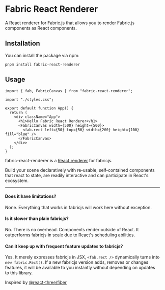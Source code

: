 # Fabric React Renderer

A React renderer for Fabric.js that allows you to render Fabric.js components as React components.

## Installation

You can install the package via npm:

`pnpm install fabric-react-renderer`

## Usage

```tsx
import { fab, FabricCanvas } from "fabric-react-renderer";

import "./styles.css";

export default function App() {
  return (
    <div className="App">
      <h1>Hello Fabric React Renderer</h1>
      <FabricCanvas width={500} height={500}>
        <fab.rect left={50} top={50} width={200} height={100} fill="blue" />
      </FabricCanvas>
    </div>
  );
}

```


fabric-react-renderer is a <a href="https://reactjs.org/docs/codebase-overview.html#renderers">React renderer</a> for fabricjs.

Build your scene declaratively with re-usable, self-contained components that react to state, are readily interactive and can participate in React's ecosystem.

---

#### Does it have limitations?

None. Everything that works in fabricjs will work here without exception.

#### Is it slower than plain fabricjs?

No. There is no overhead. Components render outside of React. It outperforms fabricjs in scale due to React's scheduling abilities.

#### Can it keep up with frequent feature updates to fabricjs?

Yes. It merely expresses fabricjs in JSX, `<fab.rect />` dynamically turns into `new fabric.Rect()`. If a new fabricjs version adds, removes or changes features, it will be available to you instantly without depending on updates to this library.


Inspired by <a href="https://github.com/pmndrs/react-three-fiber">@react-three/fiber</a>
